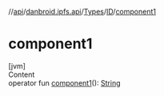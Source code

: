 //[api](../../../index.md)/[danbroid.ipfs.api](../../index.md)/[Types](../index.md)/[ID](index.md)/[component1](component1.md)



# component1  
[jvm]  
Content  
operator fun [component1](component1.md)(): [String](https://kotlinlang.org/api/latest/jvm/stdlib/kotlin/-string/index.html)  




